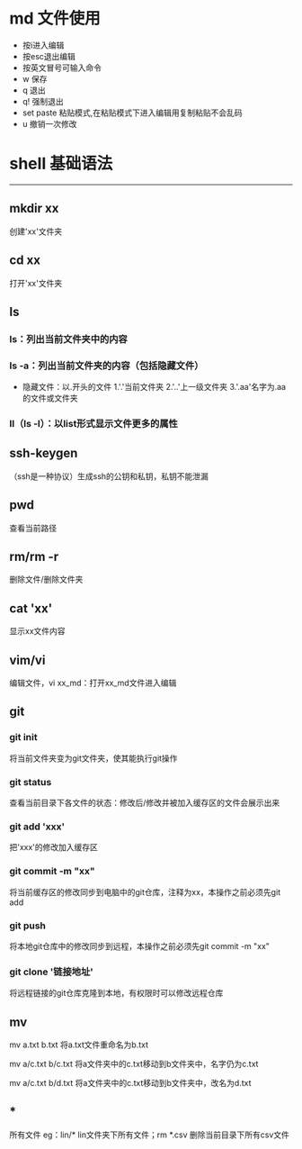 
# md 文件使用
- 按i进入编辑
- 按esc退出编辑
- 按英文冒号可输入命令
- w 保存
- q 退出
- q! 强制退出
- set paste 粘贴模式,在粘贴模式下进入编辑用复制粘贴不会乱码
- u 撤销一次修改

# shell 基础语法
---
## mkdir xx
创建'xx'文件夹

## cd xx
打开'xx'文件夹

## ls
### ls：列出当前文件夹中的内容
### ls -a：列出当前文件夹的内容（包括隐藏文件）
- 隐藏文件：以.开头的文件
  1.'.'当前文件夹
  2.'..'上一级文件夹
  3.'.aa'名字为.aa的文件或文件夹
### ll（ls -l）：以list形式显示文件更多的属性

## ssh-keygen
（ssh是一种协议）生成ssh的公钥和私钥，私钥不能泄漏

## pwd
查看当前路径

## rm/rm -r
删除文件/删除文件夹

## cat 'xx'
显示xx文件内容

## vim/vi
编辑文件，vi xx_md：打开xx_md文件进入编辑

## git
### git init
将当前文件夹变为git文件夹，使其能执行git操作
### git status
查看当前目录下各文件的状态：修改后/修改并被加入缓存区的文件会展示出来
### git add 'xxx'
把'xxx'的修改加入缓存区
### git commit -m "xx"
将当前缓存区的修改同步到电脑中的git仓库，注释为xx，本操作之前必须先git add 
### git push
将本地git仓库中的修改同步到远程，本操作之前必须先git commit -m "xx"
### git clone '链接地址'
将远程链接的git仓库克隆到本地，有权限时可以修改远程仓库

## mv 
mv a.txt b.txt 将a.txt文件重命名为b.txt

mv a/c.txt b/c.txt 将a文件夹中的c.txt移动到b文件夹中，名字仍为c.txt

mv a/c.txt b/d.txt 将a文件夹中的c.txt移动到b文件夹中，改名为d.txt

## *
所有文件 eg：lin/* lin文件夹下所有文件；rm *.csv 删除当前目录下所有csv文件 
